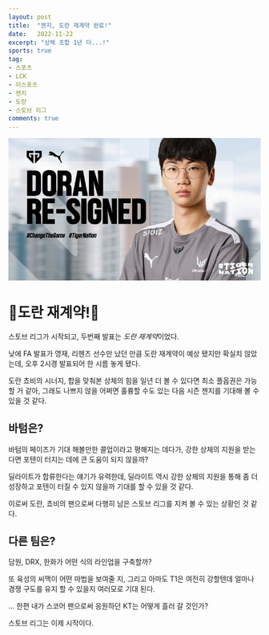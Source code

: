 ```yaml
---
layout: post
title:  "젠지, 도란 재계약 완료!"
date:   2022-11-22
excerpt: "상체 조합 1년 더...!"
sports: true
tag:
- 스포츠
- LCK
- 이스포츠
- 젠지
- 도란
- 스토브 리그
comments: true
---
```


![Doran](../img/2022/resign_doran.jpg)

# 🧨도란 재계약!🎇

스토브 리그가 시작되고, 두번째 발표는 *도란 재계약*이었다. 

낮에 FA 발표가 영재, 리헨즈 선수만 났던 만큼 도란 재계약이 예상 됐지만 확실치 않았는데, 오후 2시경 발표되어 한 시름 놓게 됐다.

도란 쵸비의 시너지, 합을 맞춰본 상체의 힘을 일년 더 볼 수 있다면 최소 플옵권은 가능할 거 같아, 그래도 나쁘지 않을 어쩌면 훌륭할 수도 있는 다음 시즌 젠지를 기대해 볼 수 있을 것 같다.

## 바텀은?

바텀의 페이즈가 기대 해볼만한 콜업이라고 평해지는 데다가, 강한 상체의 지원을 받는다면 포텐이 터지는 데에 큰 도움이 되지 않을까?

딜라이트가 합류한다는 얘기가 유력한데, 딜라이트 역시 강한 상체의 지원을 통해 좀 더 성장하고 포텐이 터질 수 있지 않을까 기대를 할 수 있을 것 같다.

이로써 도란, 쵸비의 팬으로써 다행히 남은 스토브 리그를 지켜 볼 수 있는 상황인 것 같다.

## 다른 팀은?

담원, DRX, 한화가 어떤 식의 라인업을 구축할까?

또 육성의 씨맥이 어떤 마법을 보여줄 지, 그리고 아마도 T1은 여전히 강할텐데 얼마나 경쟁 구도를 유지 할 수 있을지 여러모로 기대 된다.

... 한편 내가 스코어 팬으로써 응원하던 KT는 어떻게 흘러 갈 것인가? 

스토브 리그는 이제 시작이다.